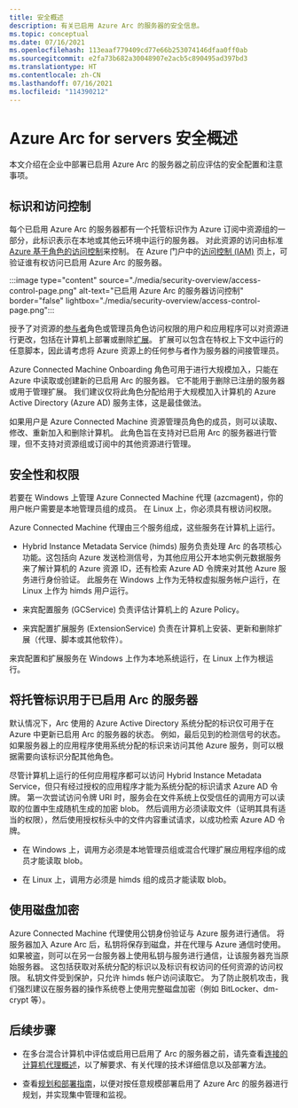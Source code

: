 ```yaml
---
title: 安全概述
description: 有关已启用 Azure Arc 的服务器的安全信息。
ms.topic: conceptual
ms.date: 07/16/2021
ms.openlocfilehash: 113eaaf779409cd77e66b253074146dfaa0ff0ab
ms.sourcegitcommit: e2fa73b682a30048907e2acb5c890495ad397bd3
ms.translationtype: HT
ms.contentlocale: zh-CN
ms.lasthandoff: 07/16/2021
ms.locfileid: "114390212"
---
```

# <a name="azure-arc-for-servers-security-overview"></a>Azure Arc for servers 安全概述

本文介绍在企业中部署已启用 Azure Arc 的服务器之前应评估的安全配置和注意事项。

## <a name="identity-and-access-control"></a>标识和访问控制

每个已启用 Azure Arc 的服务器都有一个托管标识作为 Azure 订阅中资源组的一部分，此标识表示在本地或其他云环境中运行的服务器。 对此资源的访问由标准 [Azure 基于角色的访问控制](../../role-based-access-control/overview.md)来控制。 在 Azure 门户中的[访问控制 (IAM)](../../role-based-access-control/role-assignments-portal.md) 页上，可验证谁有权访问已启用 Azure Arc 的服务器。

:::image type="content" source="./media/security-overview/access-control-page.png" alt-text="已启用 Azure Arc 的服务器访问控制" border="false" lightbox="./media/security-overview/access-control-page.png":::

授予了对资源的[参与者](../../role-based-access-control/built-in-roles.md#contributor)角色或管理员角色访问权限的用户和应用程序可以对资源进行更改，包括在计算机上部署或删除[扩展](manage-vm-extensions.md)。 扩展可以包含在特权上下文中运行的任意脚本，因此请考虑将 Azure 资源上的任何参与者作为服务器的间接管理员。

Azure Connected Machine Onboarding 角色可用于进行大规模加入，只能在 Azure 中读取或创建新的已启用 Arc 的服务器。 它不能用于删除已注册的服务器或用于管理扩展。 我们建议仅将此角色分配给用于大规模加入计算机的 Azure Active Directory (Azure AD) 服务主体，这是最佳做法。

如果用户是 Azure Connected Machine 资源管理员角色的成员，则可以读取、修改、重新加入和删除计算机。 此角色旨在支持对已启用 Arc 的服务器进行管理，但不支持对资源组或订阅中的其他资源进行管理。

## <a name="agent-security-and-permissions"></a>安全性和权限

若要在 Windows 上管理 Azure Connected Machine 代理 (azcmagent)，你的用户帐户需要是本地管理员组的成员。 在 Linux 上，你必须具有根访问权限。

Azure Connected Machine 代理由三个服务组成，这些服务在计算机上运行。

* Hybrid Instance Metadata Service (himds) 服务负责处理 Arc 的各项核心功能。这包括向 Azure 发送检测信号，为其他应用公开本地实例元数据服务来了解计算机的 Azure 资源 ID，还有检索 Azure AD 令牌来对其他 Azure 服务进行身份验证。 此服务在 Windows 上作为无特权虚拟服务帐户运行，在 Linux 上作为 himds 用户运行。

* 来宾配置服务 (GCService) 负责评估计算机上的 Azure Policy。

* 来宾配置扩展服务 (ExtensionService) 负责在计算机上安装、更新和删除扩展（代理、脚本或其他软件）。

来宾配置和扩展服务在 Windows 上作为本地系统运行，在 Linux 上作为根运行。

## <a name="using-a-managed-identity-with-arc-enabled-servers"></a>将托管标识用于已启用 Arc 的服务器

默认情况下，Arc 使用的 Azure Active Directory 系统分配的标识仅可用于在 Azure 中更新已启用 Arc 的服务器的状态。 例如，最后见到的检测信号的状态。 如果服务器上的应用程序使用系统分配的标识来访问其他 Azure 服务，则可以根据需要向该标识分配其他角色。

尽管计算机上运行的任何应用程序都可以访问 Hybrid Instance Metadata Service，但只有经过授权的应用程序才能为系统分配的标识请求 Azure AD 令牌。 第一次尝试访问令牌 URI 时，服务会在文件系统上仅受信任的调用方可以读取的位置中生成随机生成的加密 blob。 然后调用方必须读取文件（证明其具有适当的权限），然后使用授权标头中的文件内容重试请求，以成功检索 Azure AD 令牌。

*  在 Windows 上，调用方必须是本地管理员组或混合代理扩展应用程序组的成员才能读取 blob。

* 在 Linux 上，调用方必须是 himds 组的成员才能读取 blob。

## <a name="using-disk-encryption"></a>使用磁盘加密

Azure Connected Machine 代理使用公钥身份验证与 Azure 服务进行通信。 将服务器加入 Azure Arc 后，私钥将保存到磁盘，并在代理与 Azure 通信时使用。 如果被盗，则可以在另一台服务器上使用私钥与服务进行通信，让该服务器充当原始服务器。 这包括获取对系统分配的标识以及标识有权访问的任何资源的访问权限。 私钥文件受到保护，只允许 himds 帐户访问读取它。 为了防止脱机攻击，我们强烈建议在服务器的操作系统卷上使用完整磁盘加密（例如 BitLocker、dm-crypt 等）。

## <a name="next-steps"></a>后续步骤

* 在多台混合计算机中评估或启用已启用了 Arc 的服务器之前，请先查看[连接的计算机代理概述](agent-overview.md)，以了解要求、有关代理的技术详细信息以及部署方法。

* 查看[规划和部署指南](plan-at-scale-deployment.md)，以便对按任意规模部署启用了 Azure Arc 的服务器进行规划，并实现集中管理和监视。
